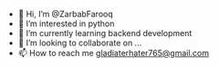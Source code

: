 - 👋 Hi, I’m @ZarbabFarooq
- 👀 I’m interested in python
- 🌱 I’m currently learning backend development 
- 💞️ I’m looking to collaborate on ...
- 📫 How to reach me gladiaterhater765@gmail.com 

<!---
ZarbabFarooq/ZarbabFarooq is a ✨ special ✨ repository because its `README.md` (this file) appears on your GitHub profile.
You can click the Preview link to take a look at your changes.
--->

